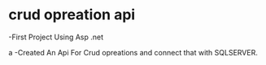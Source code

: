 # crud opreation api
-First Project Using Asp .net

a
-Created An Api For Crud opreations and connect that with SQLSERVER.
